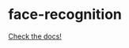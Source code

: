 # face-recognition
[Check the docs!](https://github.com/MateoGiraz/face-recognition/files/13794875/docs.pdf)

